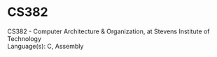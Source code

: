# CS382
CS382 - Computer Architecture &amp; Organization, at Stevens Institute of Technology <br>
Language(s): C, Assembly
